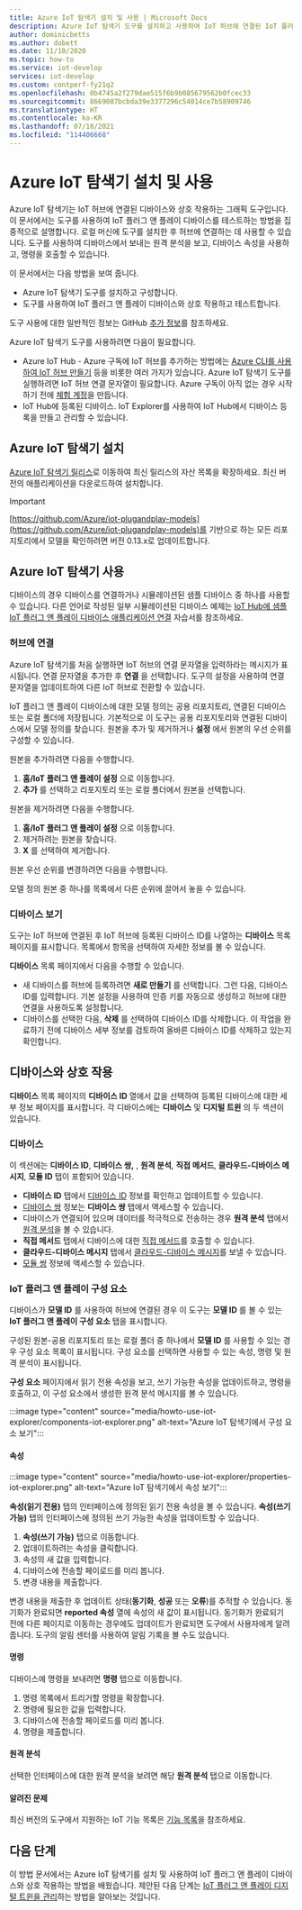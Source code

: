 ```yaml
---
title: Azure IoT 탐색기 설치 및 사용 | Microsoft Docs
description: Azure IoT 탐색기 도구를 설치하고 사용하여 IoT 허브에 연결된 IoT 플러그 앤 플레이 디바이스와 상호 작용합니다. 이 문서에서는 IoT 플러그 앤 플레이 디바이스를 사용하는 데 중점을 두지만 허브에 연결된 모든 디바이스에서 도구를 사용할 수 있습니다.
author: dominicbetts
ms.author: dobett
ms.date: 11/10/2020
ms.topic: how-to
ms.service: iot-develop
services: iot-develop
ms.custom: contperf-fy21q2
ms.openlocfilehash: 0b4745a2f279dae515f6b9b085679562b0fcec33
ms.sourcegitcommit: 8669087bcbda39e3377296c54014ce7b58909746
ms.translationtype: HT
ms.contentlocale: ko-KR
ms.lasthandoff: 07/18/2021
ms.locfileid: "114406668"
---
```

# <a name="install-and-use-azure-iot-explorer"></a>Azure IoT 탐색기 설치 및 사용

Azure IoT 탐색기는 IoT 허브에 연결된 디바이스와 상호 작용하는 그래픽 도구입니다. 이 문서에서는 도구를 사용하여 IoT 플러그 앤 플레이 디바이스를 테스트하는 방법을 집중적으로 설명합니다. 로컬 머신에 도구를 설치한 후 허브에 연결하는 데 사용할 수 있습니다. 도구를 사용하여 디바이스에서 보내는 원격 분석을 보고, 디바이스 속성을 사용하고, 명령을 호출할 수 있습니다.

이 문서에서는 다음 방법을 보여 줍니다.

- Azure IoT 탐색기 도구를 설치하고 구성합니다.
- 도구를 사용하여 IoT 플러그 앤 플레이 디바이스와 상호 작용하고 테스트합니다.

도구 사용에 대한 일반적인 정보는 GitHub [추가 정보](https://github.com/Azure/azure-iot-explorer/blob/master/README.md)를 참조하세요.

Azure IoT 탐색기 도구를 사용하려면 다음이 필요합니다.

- Azure IoT Hub - Azure 구독에 IoT 허브를 추가하는 방법에는 [Azure CLI를 사용하여 IoT 허브 만들기](../iot-hub/iot-hub-create-using-cli.md) 등을 비롯한 여러 가지가 있습니다. Azure IoT 탐색기 도구를 실행하려면 IoT 허브 연결 문자열이 필요합니다. Azure 구독이 아직 없는 경우 시작하기 전에 [체험 계정](https://azure.microsoft.com/free/?WT.mc_id=A261C142F)을 만듭니다.
- IoT Hub에 등록된 디바이스. IoT Explorer를 사용하여 IoT Hub에서 디바이스 등록을 만들고 관리할 수 있습니다.

## <a name="install-azure-iot-explorer"></a>Azure IoT 탐색기 설치

[Azure IoT 탐색기 릴리스](https://github.com/Azure/azure-iot-explorer/releases)로 이동하여 최신 릴리스의 자산 목록을 확장하세요. 최신 버전의 애플리케이션을 다운로드하여 설치합니다.

>[!Important]
> [https://github.com/Azure/iot-plugandplay-models](https://github.com/Azure/iot-plugandplay-models)를 기반으로 하는 모든 리포지토리에서 모델을 확인하려면 버전 0.13.x로 업데이트합니다.

## <a name="use-azure-iot-explorer"></a>Azure IoT 탐색기 사용

디바이스의 경우 디바이스를 연결하거나 시뮬레이션된 샘플 디바이스 중 하나를 사용할 수 있습니다. 다른 언어로 작성된 일부 시뮬레이션된 디바이스 예제는 [IoT Hub에 샘플 IoT 플러그 앤 플레이 디바이스 애플리케이션 연결](../iot-develop/tutorial-connect-device.md) 자습서를 참조하세요.

### <a name="connect-to-your-hub"></a>허브에 연결

Azure IoT 탐색기를 처음 실행하면 IoT 허브의 연결 문자열을 입력하라는 메시지가 표시됩니다. 연결 문자열을 추가한 후 **연결** 을 선택합니다. 도구의 설정을 사용하여 연결 문자열을 업데이트하여 다른 IoT 허브로 전환할 수 있습니다.

IoT 플러그 앤 플레이 디바이스에 대한 모델 정의는 공용 리포지토리, 연결된 디바이스 또는 로컬 폴더에 저장됩니다. 기본적으로 이 도구는 공용 리포지토리와 연결된 디바이스에서 모델 정의를 찾습니다. 원본을 추가 및 제거하거나 **설정** 에서 원본의 우선 순위를 구성할 수 있습니다.

원본을 추가하려면 다음을 수행합니다.

1. **홈/IoT 플러그 앤 플레이 설정** 으로 이동합니다.
2. **추가** 를 선택하고 리포지토리 또는 로컬 폴더에서 원본을 선택합니다.

원본을 제거하려면 다음을 수행합니다.

1. **홈/IoT 플러그 앤 플레이 설정** 으로 이동합니다.
2. 제거하려는 원본을 찾습니다.
3. **X** 를 선택하여 제거합니다.

원본 우선 순위를 변경하려면 다음을 수행합니다.

모델 정의 원본 중 하나를 목록에서 다른 순위에 끌어서 놓을 수 있습니다.

### <a name="view-devices"></a>디바이스 보기

도구는 IoT 허브에 연결된 후 IoT 허브에 등록된 디바이스 ID를 나열하는 **디바이스** 목록 페이지를 표시합니다. 목록에서 항목을 선택하여 자세한 정보를 볼 수 있습니다.

**디바이스** 목록 페이지에서 다음을 수행할 수 있습니다.

- 새 디바이스를 허브에 등록하려면 **새로 만들기** 를 선택합니다. 그런 다음, 디바이스 ID를 입력합니다. 기본 설정을 사용하여 인증 키를 자동으로 생성하고 허브에 대한 연결을 사용하도록 설정합니다.
- 디바이스를 선택한 다음, **삭제** 를 선택하여 디바이스 ID를 삭제합니다. 이 작업을 완료하기 전에 디바이스 세부 정보를 검토하여 올바른 디바이스 ID를 삭제하고 있는지 확인합니다.

## <a name="interact-with-a-device"></a>디바이스와 상호 작용

**디바이스** 목록 페이지의 **디바이스 ID** 열에서 값을 선택하여 등록된 디바이스에 대한 세부 정보 페이지를 표시합니다. 각 디바이스에는 **디바이스** 및 **디지털 트윈** 의 두 섹션이 있습니다.

### <a name="device"></a>디바이스

이 섹션에는 **디바이스 ID**, **디바이스 쌍,** , **원격 분석**, **직접 메서드**, **클라우드-디바이스 메시지**, **모듈 ID** 탭이 포함되어 있습니다.

- **디바이스 ID** 탭에서 [디바이스 ID](../iot-hub/iot-hub-devguide-identity-registry.md) 정보를 확인하고 업데이트할 수 있습니다.
- [디바이스 쌍](../iot-hub/iot-hub-devguide-device-twins.md) 정보는 **디바이스 쌍** 탭에서 액세스할 수 있습니다.
- 디바이스가 연결되어 있으며 데이터를 적극적으로 전송하는 경우 **원격 분석** 탭에서 [원격 분석](../iot-hub/iot-hub-devguide-messages-read-builtin.md)을 볼 수 있습니다.
- **직접 메서드** 탭에서 디바이스에 대한 [직접 메서드](../iot-hub/iot-hub-devguide-direct-methods.md)를 호출할 수 있습니다.
- **클라우드-디바이스 메시지** 탭에서 [클라우드-디바이스 메시지](../iot-hub/iot-hub-devguide-messages-c2d.md)를 보낼 수 있습니다.
- [모듈 쌍](../iot-hub/iot-hub-devguide-module-twins.md) 정보에 액세스할 수 있습니다.

### <a name="iot-plug-and-play-components"></a>IoT 플러그 앤 플레이 구성 요소

디바이스가 **모델 ID** 를 사용하여 허브에 연결된 경우 이 도구는 **모델 ID** 를 볼 수 있는 **IoT 플러그 앤 플레이 구성 요소** 탭을 표시합니다.

구성된 원본-공용 리포지토리 또는 로컬 폴더 중 하나에서 **모델 ID** 를 사용할 수 있는 경우 구성 요소 목록이 표시됩니다. 구성 요소를 선택하면 사용할 수 있는 속성, 명령 및 원격 분석이 표시됩니다.

**구성 요소** 페이지에서 읽기 전용 속성을 보고, 쓰기 가능한 속성을 업데이트하고, 명령을 호출하고, 이 구성 요소에서 생성한 원격 분석 메시지를 볼 수 있습니다.

:::image type="content" source="media/howto-use-iot-explorer/components-iot-explorer.png" alt-text="Azure IoT 탐색기에서 구성 요소 보기":::

#### <a name="properties"></a>속성

:::image type="content" source="media/howto-use-iot-explorer/properties-iot-explorer.png" alt-text="Azure IoT 탐색기에서 속성 보기":::

**속성(읽기 전용)** 탭의 인터페이스에 정의된 읽기 전용 속성을 볼 수 있습니다. **속성(쓰기 가능)** 탭의 인터페이스에 정의된 쓰기 가능한 속성을 업데이트할 수 있습니다.

1. **속성(쓰기 가능)** 탭으로 이동합니다.
1. 업데이트하려는 속성을 클릭합니다.
1. 속성의 새 값을 입력합니다.
1. 디바이스에 전송할 페이로드를 미리 봅니다.
1. 변경 내용을 제출합니다.

변경 내용을 제출한 후 업데이트 상태(**동기화**, **성공** 또는 **오류**)를 추적할 수 있습니다. 동기화가 완료되면 **reported 속성** 열에 속성의 새 값이 표시됩니다. 동기화가 완료되기 전에 다른 페이지로 이동하는 경우에도 업데이트가 완료되면 도구에서 사용자에게 알려줍니다. 도구의 알림 센터를 사용하여 알림 기록을 볼 수도 있습니다.

#### <a name="commands"></a>명령

디바이스에 명령을 보내려면 **명령** 탭으로 이동합니다.

1. 명령 목록에서 트리거할 명령을 확장합니다.
1. 명령에 필요한 값을 입력합니다.
1. 디바이스에 전송할 페이로드를 미리 봅니다.
1. 명령을 제출합니다.

#### <a name="telemetry"></a>원격 분석

선택한 인터페이스에 대한 원격 분석을 보려면 해당 **원격 분석** 탭으로 이동합니다.

#### <a name="known-issues"></a>알려진 문제

최신 버전의 도구에서 지원하는 IoT 기능 목록은 [기능 목록](https://github.com/Azure/azure-iot-explorer/wiki)을 참조하세요.

## <a name="next-steps"></a>다음 단계

이 방법 문서에서는 Azure IoT 탐색기를 설치 및 사용하여 IoT 플러그 앤 플레이 디바이스와 상호 작용하는 방법을 배웠습니다. 제안된 다음 단계는 [IoT 플러그 앤 플레이 디지털 트윈을 관리](../iot-develop/howto-manage-digital-twin.md)하는 방법을 알아보는 것입니다.
